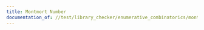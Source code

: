 ```yaml
---
title: Montmort Number
documentation_of: //test/library_checker/enumerative_combinatorics/montmort_number_mod.test.py
---
```

